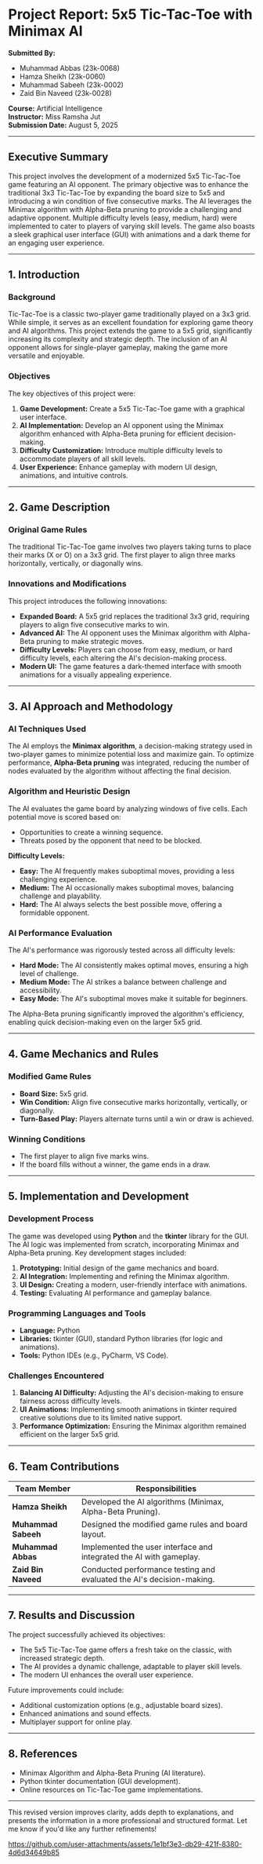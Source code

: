 
# **Project Report: 5x5 Tic-Tac-Toe with Minimax AI**

**Submitted By:**  
- Muhammad Abbas (23k-0068)  
- Hamza Sheikh (23k-0060)  
- Muhammad Sabeeh (23k-0002)  
- Zaid Bin Naveed (23k-0028)  

**Course:** Artificial Intelligence  
**Instructor:** Miss Ramsha Jut  
**Submission Date:** August 5, 2025  

---

## **Executive Summary**  
This project involves the development of a modernized 5x5 Tic-Tac-Toe game featuring an AI opponent. The primary objective was to enhance the traditional 3x3 Tic-Tac-Toe by expanding the board size to 5x5 and introducing a win condition of five consecutive marks. The AI leverages the Minimax algorithm with Alpha-Beta pruning to provide a challenging and adaptive opponent. Multiple difficulty levels (easy, medium, hard) were implemented to cater to players of varying skill levels. The game also boasts a sleek graphical user interface (GUI) with animations and a dark theme for an engaging user experience.

---

## **1. Introduction**  

### **Background**  
Tic-Tac-Toe is a classic two-player game traditionally played on a 3x3 grid. While simple, it serves as an excellent foundation for exploring game theory and AI algorithms. This project extends the game to a 5x5 grid, significantly increasing its complexity and strategic depth. The inclusion of an AI opponent allows for single-player gameplay, making the game more versatile and enjoyable.  

### **Objectives**  
The key objectives of this project were:  
1. **Game Development:** Create a 5x5 Tic-Tac-Toe game with a graphical user interface.  
2. **AI Implementation:** Develop an AI opponent using the Minimax algorithm enhanced with Alpha-Beta pruning for efficient decision-making.  
3. **Difficulty Customization:** Introduce multiple difficulty levels to accommodate players of all skill levels.  
4. **User Experience:** Enhance gameplay with modern UI design, animations, and intuitive controls.  

---

## **2. Game Description**  

### **Original Game Rules**  
The traditional Tic-Tac-Toe game involves two players taking turns to place their marks (X or O) on a 3x3 grid. The first player to align three marks horizontally, vertically, or diagonally wins.  

### **Innovations and Modifications**  
This project introduces the following innovations:  
- **Expanded Board:** A 5x5 grid replaces the traditional 3x3 grid, requiring players to align five consecutive marks to win.  
- **Advanced AI:** The AI opponent uses the Minimax algorithm with Alpha-Beta pruning to make strategic moves.  
- **Difficulty Levels:** Players can choose from easy, medium, or hard difficulty levels, each altering the AI's decision-making process.  
- **Modern UI:** The game features a dark-themed interface with smooth animations for a visually appealing experience.  

---

## **3. AI Approach and Methodology**  

### **AI Techniques Used**  
The AI employs the **Minimax algorithm**, a decision-making strategy used in two-player games to minimize potential loss and maximize gain. To optimize performance, **Alpha-Beta pruning** was integrated, reducing the number of nodes evaluated by the algorithm without affecting the final decision.  

### **Algorithm and Heuristic Design**  
The AI evaluates the game board by analyzing windows of five cells. Each potential move is scored based on:  
- Opportunities to create a winning sequence.  
- Threats posed by the opponent that need to be blocked.  

**Difficulty Levels:**  
- **Easy:** The AI frequently makes suboptimal moves, providing a less challenging experience.  
- **Medium:** The AI occasionally makes suboptimal moves, balancing challenge and playability.  
- **Hard:** The AI always selects the best possible move, offering a formidable opponent.  

### **AI Performance Evaluation**  
The AI's performance was rigorously tested across all difficulty levels:  
- **Hard Mode:** The AI consistently makes optimal moves, ensuring a high level of challenge.  
- **Medium Mode:** The AI strikes a balance between challenge and accessibility.  
- **Easy Mode:** The AI's suboptimal moves make it suitable for beginners.  

The Alpha-Beta pruning significantly improved the algorithm's efficiency, enabling quick decision-making even on the larger 5x5 grid.  

---

## **4. Game Mechanics and Rules**  

### **Modified Game Rules**  
- **Board Size:** 5x5 grid.  
- **Win Condition:** Align five consecutive marks horizontally, vertically, or diagonally.  
- **Turn-Based Play:** Players alternate turns until a win or draw is achieved.  

### **Winning Conditions**  
- The first player to align five marks wins.  
- If the board fills without a winner, the game ends in a draw.  

---

## **5. Implementation and Development**  

### **Development Process**  
The game was developed using **Python** and the **tkinter** library for the GUI. The AI logic was implemented from scratch, incorporating Minimax and Alpha-Beta pruning. Key development stages included:  
1. **Prototyping:** Initial design of the game mechanics and board.  
2. **AI Integration:** Implementing and refining the Minimax algorithm.  
3. **UI Design:** Creating a modern, user-friendly interface with animations.  
4. **Testing:** Evaluating AI performance and gameplay balance.  

### **Programming Languages and Tools**  
- **Language:** Python  
- **Libraries:** tkinter (GUI), standard Python libraries (for logic and animations).  
- **Tools:** Python IDEs (e.g., PyCharm, VS Code).  

### **Challenges Encountered**  
1. **Balancing AI Difficulty:** Adjusting the AI's decision-making to ensure fairness across difficulty levels.  
2. **UI Animations:** Implementing smooth animations in tkinter required creative solutions due to its limited native support.  
3. **Performance Optimization:** Ensuring the Minimax algorithm remained efficient on the larger 5x5 grid.  

---

## **6. Team Contributions**  

| Team Member          | Responsibilities                                                                 |
|----------------------|---------------------------------------------------------------------------------|
| **Hamza Sheikh**     | Developed the AI algorithms (Minimax, Alpha-Beta Pruning).                      |
| **Muhammad Sabeeh**  | Designed the modified game rules and board layout.                              |
| **Muhammad Abbas**   | Implemented the user interface and integrated the AI with gameplay.             |
| **Zaid Bin Naveed**  | Conducted performance testing and evaluated the AI's decision-making.           |

---

## **7. Results and Discussion**  
The project successfully achieved its objectives:  
- The 5x5 Tic-Tac-Toe game offers a fresh take on the classic, with increased strategic depth.  
- The AI provides a dynamic challenge, adaptable to player skill levels.  
- The modern UI enhances the overall user experience.  

Future improvements could include:  
- Additional customization options (e.g., adjustable board sizes).  
- Enhanced animations and sound effects.  
- Multiplayer support for online play.  

---

## **8. References**  
- Minimax Algorithm and Alpha-Beta Pruning (AI literature).  
- Python tkinter documentation (GUI development).  
- Online resources on Tic-Tac-Toe game implementations.  

--- 

This revised version improves clarity, adds depth to explanations, and presents the information in a more professional and structured format. Let me know if you'd like any further refinements!






https://github.com/user-attachments/assets/1e1bf3e3-db29-421f-8380-4d6d34649b85



